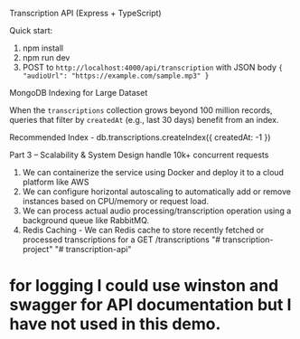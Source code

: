 Transcription API (Express + TypeScript)

Quick start:

1. npm install
2. npm run dev
3. POST to `http://localhost:4000/api/transcription` with JSON body `{ "audioUrl": "https://example.com/sample.mp3" }`

MongoDB Indexing for Large Dataset

When the `transcriptions` collection grows beyond 100 million records, 
queries that filter by `createdAt` (e.g., last 30 days) benefit from an index.

Recommended Index - db.transcriptions.createIndex({ createdAt: -1 })


Part 3 – Scalability & System Design
handle 10k+ concurrent requests

1. We can containerize the service using Docker and deploy it to a cloud platform like AWS
2. We can configure horizontal autoscaling to automatically add or remove instances based on CPU/memory or request load.
3. We can process actual audio processing/transcription operation using a background queue like RabbitMQ.
4. Redis Caching - We can Redis cache to store recently fetched or processed transcriptions for a 
GET /transcriptions "# transcription-project" 
"# transcription-api" 


# for logging I could use winston and swagger for API documentation but I have not used in this demo.
